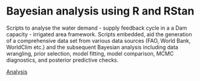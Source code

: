 # Bayesian analysis using R and RStan
Scripts  to  analyse  the  water  demand  -  supply  feedback  cycle  in  a  a  Dam  capacity  -  irrigated  area
framework.  Scripts embedded, aid the generation of a comprehensive data set from various data sources
(FAO, World Bank, WorldClim etc.)  and the subsequent Bayesian analysis including data wrangling,
prior selection, model fitting, model comparison, MCMC diagnostics, and posterior predictive checks.

[Analysis](https://github.com/mariusderenthal/AppliedStats_Bayes/blob/master/app_bayesian_stats.md)
